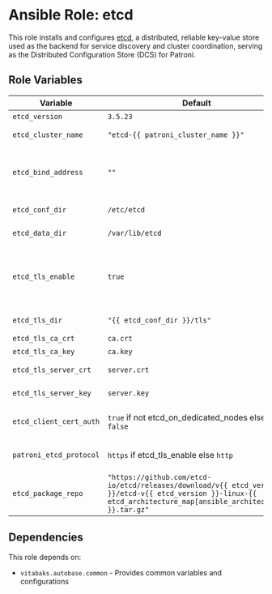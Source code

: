 # Ansible Role: etcd

This role installs and configures [etcd](https://etcd.io/), a distributed, reliable key-value store used as the backend for service discovery and cluster coordination, serving as the Distributed Configuration Store (DCS) for Patroni.

## Role Variables

| Variable | Default | Description |
|----------|---------|-------------|
| `etcd_version` | `3.5.23` | etcd version. |
| `etcd_cluster_name` | `"etcd-{{ patroni_cluster_name }}"` | etcd cluster name (token). |
| `etcd_bind_address` | `""` | IP address to bind etcd services (tasks fall back to `bind_address` when unset). |
| `etcd_conf_dir` | `/etc/etcd` | etcd configuration directory. |
| `etcd_data_dir` | `/var/lib/etcd` | etcd data directory. |
| `etcd_tls_enable` | `true` | Enables TLS encryption with a self-signed certificate if 'tls_cert_generate' is true. |
| `etcd_tls_dir` | `"{{ etcd_conf_dir }}/tls"` | TLS directory on hosts. |
| `etcd_tls_ca_crt` | `ca.crt` | CA filename |
| `etcd_tls_ca_key` | `ca.key` | CA key filename |
| `etcd_tls_server_crt` | `server.crt` | Server certificate filename |
| `etcd_tls_server_key` | `server.key` | Server key filename |
| `etcd_client_cert_auth` | `true` if not etcd_on_dedicated_nodes else `false` | Enable etcd client certificate authentication.  |
| `patroni_etcd_protocol` | `https` if etcd_tls_enable else `http` | Scheme for etcd endpoints used by etcdctl. |
| `etcd_package_repo` | `"https://github.com/etcd-io/etcd/releases/download/v{{ etcd_version }}/etcd-v{{ etcd_version }}-linux-{{ etcd_architecture_map[ansible_architecture] }}.tar.gz"` | Binary URL for installation. |

## Dependencies

This role depends on:
- `vitabaks.autobase.common` - Provides common variables and configurations
